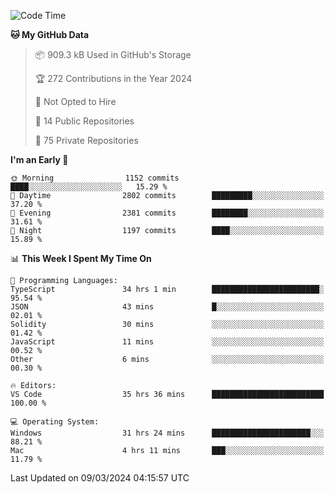 <!--START_SECTION:waka-->
![Code Time](http://img.shields.io/badge/Code%20Time-5%2C349%20hrs%2050%20mins-blue)

**🐱 My GitHub Data** 

> 📦 909.3 kB Used in GitHub's Storage 
 > 
> 🏆 272 Contributions in the Year 2024
 > 
> 🚫 Not Opted to Hire
 > 
> 📜 14 Public Repositories 
 > 
> 🔑 75 Private Repositories 
 > 
**I'm an Early 🐤** 

```text
🌞 Morning                1152 commits        ████░░░░░░░░░░░░░░░░░░░░░   15.29 % 
🌆 Daytime                2802 commits        █████████░░░░░░░░░░░░░░░░   37.20 % 
🌃 Evening                2381 commits        ████████░░░░░░░░░░░░░░░░░   31.61 % 
🌙 Night                  1197 commits        ████░░░░░░░░░░░░░░░░░░░░░   15.89 % 
```


📊 **This Week I Spent My Time On** 

```text
💬 Programming Languages: 
TypeScript               34 hrs 1 min        ████████████████████████░   95.54 % 
JSON                     43 mins             █░░░░░░░░░░░░░░░░░░░░░░░░   02.01 % 
Solidity                 30 mins             ░░░░░░░░░░░░░░░░░░░░░░░░░   01.42 % 
JavaScript               11 mins             ░░░░░░░░░░░░░░░░░░░░░░░░░   00.52 % 
Other                    6 mins              ░░░░░░░░░░░░░░░░░░░░░░░░░   00.30 % 

🔥 Editors: 
VS Code                  35 hrs 36 mins      █████████████████████████   100.00 % 

💻 Operating System: 
Windows                  31 hrs 24 mins      ██████████████████████░░░   88.21 % 
Mac                      4 hrs 11 mins       ███░░░░░░░░░░░░░░░░░░░░░░   11.79 % 
```


 Last Updated on 09/03/2024 04:15:57 UTC
<!--END_SECTION:waka-->

